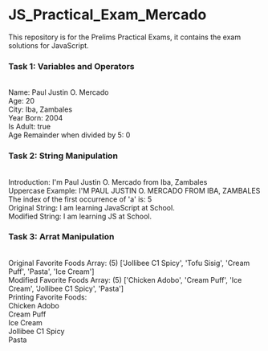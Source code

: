# JS_Practical_Exam_Mercado
This repository is for the Prelims Practical Exams, it contains the exam solutions for JavaScript.  

<p>
<h3>Task 1: Variables and Operators</h3>
<br> Name: Paul Justin O. Mercado
<br> Age: 20
<br> City: Iba, Zambales
<br> Year Born: 2004
<br> Is Adult: true
<br> Age Remainder when divided by 5: 0

<h3>Task 2: String Manipulation</h3>
<br> Introduction: I'm Paul Justin O. Mercado from Iba, Zambales
<br> Uppercase Example: I'M PAUL JUSTIN O. MERCADO FROM IBA, ZAMBALES
<br> The index of the first occurrence of 'a' is: 5
<br> Original String: I am learning JavaScript at School.
<br> Modified String: I am learning JS at School.

<h3>Task 3: Arrat Manipulation</h3>
<br> Original Favorite Foods Array: (5) ['Jollibee C1 Spicy', 'Tofu Sisig', 'Cream Puff', 'Pasta', 'Ice Cream']
<br> Modified Favorite Foods Array: (5) ['Chicken Adobo', 'Cream Puff', 'Ice Cream', 'Jollibee C1 Spicy', 'Pasta']
<br> Printing Favorite Foods:
<br> Chicken Adobo
<br> Cream Puff
<br> Ice Cream
<br> Jollibee C1 Spicy
<br> Pasta
</p>
